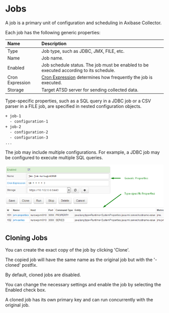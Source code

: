 # Jobs

A job is a primary unit of configuration and scheduling in Axibase Collector.

Each job has the following generic properties:

| **Name** | **Description** |
|:--- |:---|
| Type | Job type, such as JDBC, JMX, FILE, etc.|
| Name | Job name. |
| Enabled | Job schedule status. The job must be enabled to be executed according to its schedule. |
| Cron Expression | [Cron Expression](scheduling.md#cron-expressions) determines how frequently the job is executed.
| Storage | Target ATSD server for sending collected data. |

Type-specific properties, such as a SQL query in a JDBC job or a CSV parser in a FILE job, are specified in nested configuration objects.

```sh
+ job-1
  - configuration-1
+ job-2
  - configuration-2
  - configuration-3
...
```

The job may include multiple configurations. For example, a JDBC job may be configured to execute multiple SQL queries.

![](./images/job-properties.png)

## Cloning Jobs

You can create the exact copy of the job by clicking 'Clone'.

The copied job will have the same name as the original job but with the '-cloned' postfix.

By default, cloned jobs are disabled.

You can change the necessary settings and enable the job by selecting the Enabled check box.

A cloned job has its own primary key and can run concurrently with the original job.
